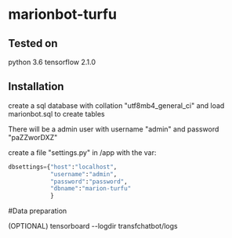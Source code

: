 # marionbot-turfu

## Tested on ##
python 3.6
tensorflow 2.1.0


## Installation ##
create a sql database with collation "utf8mb4_general_ci" and load marionbot.sql to create tables

There will be a admin user with username "admin" and password "paZZworDXZ"


create a file "settings.py" in /app with the var:
```python
dbsettings={"host":"localhost",
            "username":"admin",
            "password":"password",
            "dbname":"marion-turfu"
            }
```


#Data preparation

(OPTIONAL) tensorboard --logdir transfchatbot/logs
